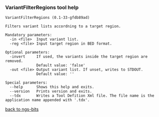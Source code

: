 ### VariantFilterRegions tool help
	VariantFilterRegions (0.1-33-gfdb89ad)
	
	Filters variant lists accordning to a target region.
	
	Mandatory parameters:
	  -in <file>  Input variant list.
	  -reg <file> Input target region in BED format.
	
	Optional parameters:
	  -invert     If used, the variants inside the target region are removed.
	              Default value: 'false'
	  -out <file> Output variant list. If unset, writes to STDOUT.
	              Default value: ''
	
	Special parameters:
	  --help      Shows this help and exits.
	  --version   Prints version and exits.
	  --tdx       Writes a Tool Defition Xml file. The file name is the application name appended with '.tdx'.
	
[back to ngs-bits]("https://github.com/marc-sturm/ngs-bits")
